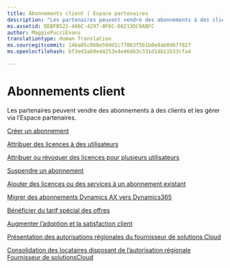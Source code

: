 ```yaml
---
title: Abonnements client | Espace partenaires
description: "Les partenaires peuvent vendre des abonnements à des clients et les gérer via l’Espace partenaires."
ms.assetid: DEBFB521-486C-4297-8F6C-66213DC0ABFC
author: MaggiePucciEvans
translationtype: Human Translation
ms.sourcegitcommit: 14ba85c868e59dd1c77063f5b1b0e9ab8db7f82f
ms.openlocfilehash: bf3ed3ab9e44253e4e46db3c331d14b11b33cfa4

---
```


# Abonnements client


Les partenaires peuvent vendre des abonnements à des clients et les gérer via l’Espace partenaires.

[Créer un abonnement](create-a-new-subscription.md)

[Attribuer des licences à des utilisateurs](assign-licenses-to-users.md)

[Attribuer ou révoquer des licences pour plusieurs utilisateurs](bulk-license-provisioning-for-multiple-users.md)

[Suspendre un abonnement](suspend-a-subscription.md)

[Ajouter des licences ou des services à un abonnement existant](add-licenses-or-services-to-an-existing-subscription.md)

[Migrer des abonnements Dynamics AX vers Dynamics365](manual-subscription-migration.md)

[Bénéficier du tarif spécial des offres](get-special-pricing-for-offers.md)

[Augmenter l’adoption et la satisfaction client](increasing-adoption-and-satisfaction.md)

[Présentation des autorisations régionales du fournisseur de solutions Cloud](regional-authorization-overview.md)

[Consolidation des locataires disposant de l’autorisation régionale Fournisseur de solutionsCloud](csp-regional-authorization-tenant-consolidation.md)

 

 






<!--HONumber=Nov16_HO4-->


